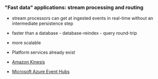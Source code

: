 ### "Fast data" applications: stream processing and routing

* stream processors can get at ingested events in real-time without an intermediate persistence step
 * faster than a database - database-reindex - query round-trip
 * more scalable

* Platform services already exist
 * [Amazon Kinesis](https://aws.amazon.com/kinesis/) 
 * [Microsoft Azure Event Hubs](https://azure.microsoft.com/en-au/services/event-hubs/)


